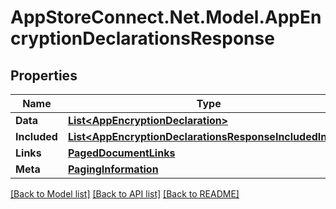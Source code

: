 # AppStoreConnect.Net.Model.AppEncryptionDeclarationsResponse

## Properties

Name | Type | Description | Notes
------------ | ------------- | ------------- | -------------
**Data** | [**List&lt;AppEncryptionDeclaration&gt;**](AppEncryptionDeclaration.md) |  | 
**Included** | [**List&lt;AppEncryptionDeclarationsResponseIncludedInner&gt;**](AppEncryptionDeclarationsResponseIncludedInner.md) |  | [optional] 
**Links** | [**PagedDocumentLinks**](PagedDocumentLinks.md) |  | 
**Meta** | [**PagingInformation**](PagingInformation.md) |  | [optional] 

[[Back to Model list]](../README.md#documentation-for-models) [[Back to API list]](../README.md#documentation-for-api-endpoints) [[Back to README]](../README.md)

